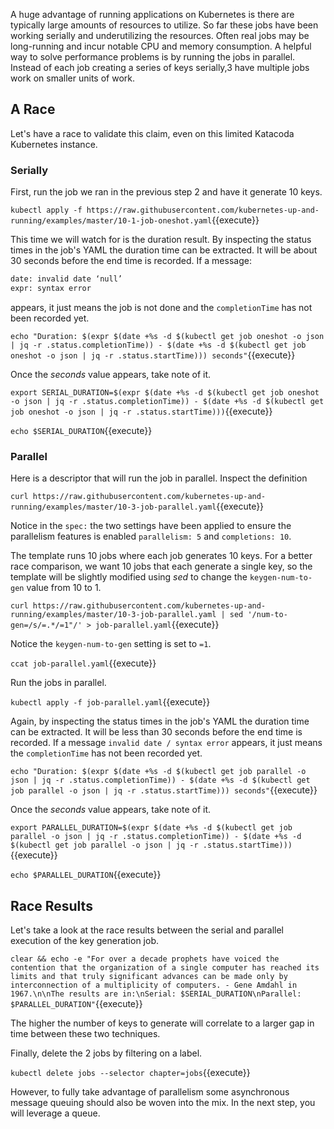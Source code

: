 A huge advantage of running applications on Kubernetes is there are typically large amounts of resources to utilize. So far these jobs have been working serially and underutilizing the resources. Often real jobs may be long-running and incur notable CPU and memory consumption. A helpful way to solve performance problems is by running the jobs in parallel. Instead of each job creating a series of keys serially,3 have multiple jobs work on smaller units of work.

## A Race

Let's have a race to validate this claim, even on this limited Katacoda Kubernetes instance.

### Serially

First, run the job we ran in the previous step 2 and have it generate 10 keys.

`kubectl apply -f https://raw.githubusercontent.com/kubernetes-up-and-running/examples/master/10-1-job-oneshot.yaml`{{execute}}

This time we will watch for is the duration result. By inspecting the status times in the job's YAML the duration time can be extracted. It will be about 30 seconds before the end time is recorded. If a message: 

```bash
date: invalid date ‘null’
expr: syntax error
```

appears, it just means the job is not done and the `completionTime` has not been recorded yet.

`echo "Duration: $(expr $(date +%s -d $(kubectl get job oneshot -o json | jq -r .status.completionTime)) - $(date +%s -d $(kubectl get job oneshot -o json | jq -r .status.startTime))) seconds"`{{execute}}

Once the _seconds_ value appears, take note of it.

`export SERIAL_DURATION=$(expr $(date +%s -d $(kubectl get job oneshot -o json | jq -r .status.completionTime)) - $(date +%s -d $(kubectl get job oneshot -o json | jq -r .status.startTime)))`{{execute}}

`echo $SERIAL_DURATION`{{execute}}

### Parallel

Here is a descriptor that will run the job in parallel. Inspect the definition

`curl https://raw.githubusercontent.com/kubernetes-up-and-running/examples/master/10-3-job-parallel.yaml`{{execute}}

Notice in the `spec:` the two settings have been applied to ensure the parallelism features is enabled `parallelism: 5` and `completions: 10`.

The template runs 10 jobs where each job generates 10 keys. For a better race comparison, we want 10 jobs that each generate a single key, so the template will be slightly modified using _sed_ to change the `keygen-num-to-gen` value from 10 to 1.

`curl https://raw.githubusercontent.com/kubernetes-up-and-running/examples/master/10-3-job-parallel.yaml | sed '/num-to-gen=/s/=.*/=1"/' > job-parallel.yaml`{{execute}}

Notice the `keygen-num-to-gen` setting is set to `=1`.

`ccat job-parallel.yaml`{{execute}}

Run the jobs in parallel.

`kubectl apply -f job-parallel.yaml`{{execute}}

Again, by inspecting the status times in the job's YAML the duration time can be extracted. It will be less than 30 seconds before the end time is recorded. If a message `invalid date / syntax error` appears, it just means the `completionTime` has not been recorded yet.

`echo "Duration: $(expr $(date +%s -d $(kubectl get job parallel -o json | jq -r .status.completionTime)) - $(date +%s -d $(kubectl get job parallel -o json | jq -r .status.startTime))) seconds"`{{execute}}

Once the _seconds_ value appears, take note of it.

`export PARALLEL_DURATION=$(expr $(date +%s -d $(kubectl get job parallel -o json | jq -r .status.completionTime)) - $(date +%s -d $(kubectl get job parallel -o json | jq -r .status.startTime)))`{{execute}}

`echo $PARALLEL_DURATION`{{execute}}

## Race Results

Let's take a look at the race results between the serial and parallel execution of the key generation job.

`clear && echo -e "For over a decade prophets have voiced the contention that the organization of a single computer has reached its limits and that truly significant advances can be made only by interconnection of a multiplicity of computers. - Gene Amdahl in 1967.\n\nThe results are in:\nSerial: $SERIAL_DURATION\nParallel: $PARALLEL_DURATION"`{{execute}}

The higher the number of keys to generate will correlate to a larger gap in time between these two techniques.

Finally, delete the 2 jobs by filtering on a label.

`kubectl delete jobs --selector chapter=jobs`{{execute}}

However, to fully take advantage of parallelism some asynchronous message queuing should also be woven into the mix. In the next step, you will leverage a queue.
